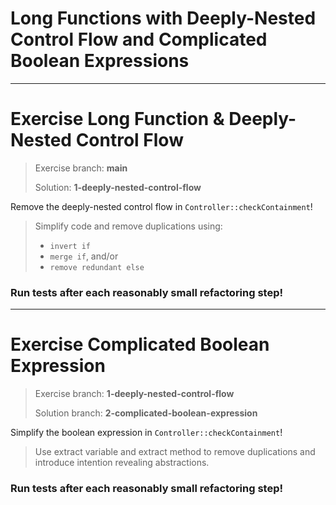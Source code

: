 # Long Functions with Deeply-Nested Control Flow and Complicated Boolean Expressions

----

# Exercise Long Function & Deeply-Nested Control Flow

> Exercise branch: **main**
>
> Solution: **1-deeply-nested-control-flow**


Remove the deeply-nested control flow in ```Controller::checkContainment```!

> Simplify code and remove duplications using:
>    - ```invert if```
>    - ```merge if```, and/or
>    - ```remove redundant else```

### Run tests after each reasonably small refactoring step!

----

# Exercise Complicated Boolean Expression

> Exercise branch: **1-deeply-nested-control-flow**
>
> Solution branch: **2-complicated-boolean-expression**

Simplify the boolean expression in ```Controller::checkContainment```!

> Use extract variable and extract method to remove duplications and introduce intention revealing abstractions.

### Run tests after each reasonably small refactoring step!
